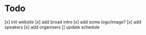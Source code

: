 # Todo
[x] init website
[x] add broad intro
[x] add some logo/image?
[x] add speakers
[x] add organisers
[] update schedule

